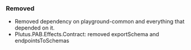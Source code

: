### Removed

- Removed dependency on playground-common and everything that depended on it.
- Plutus.PAB.Effects.Contract: removed exportSchema and endpointsToSchemas

